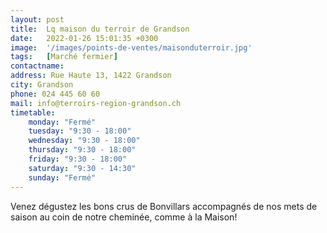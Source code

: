 ```yaml
---
layout: post
title:  Lq maison du terroir de Grandson
date:   2022-01-26 15:01:35 +0300
image:  '/images/points-de-ventes/maisonduterroir.jpg'
tags:   [Marché fermier]
contactname: 
address: Rue Haute 13, 1422 Grandson
city: Grandson
phone: 024 445 60 60
mail: info@terroirs-region-grandson.ch
timetable:
    monday: "Fermé"
    tuesday: "9:30 - 18:00"
    wednesday: "9:30 - 18:00"
    thursday: "9:30 - 18:00"
    friday: "9:30 - 18:00"
    saturday: "9:30 - 14:30"
    sunday: "Fermé"
---
```


Venez dégustez les bons crus de Bonvillars accompagnés de nos mets de saison au coin de notre cheminée, comme à la Maison!